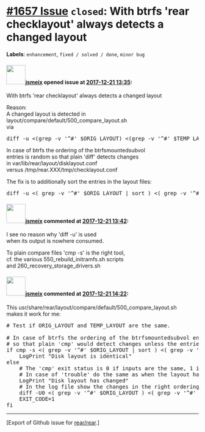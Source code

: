 [\#1657 Issue](https://github.com/rear/rear/issues/1657) `closed`: With btrfs 'rear checklayout' always detects a changed layout
================================================================================================================================

**Labels**: `enhancement`, `fixed / solved / done`, `minor bug`

#### <img src="https://avatars.githubusercontent.com/u/1788608?u=925fc54e2ce01551392622446ece427f51e2f0ce&v=4" width="50">[jsmeix](https://github.com/jsmeix) opened issue at [2017-12-21 13:35](https://github.com/rear/rear/issues/1657):

With btrfs 'rear checklayout' always detects a changed layout

Reason:  
A changed layout is detected in  
layout/compare/default/500\_compare\_layout.sh  
via

<pre>
diff -u &lt;(grep -v '^#' $ORIG_LAYOUT) &lt;(grep -v '^#' $TEMP_LAYOUT) >/dev/null
</pre>

In case of btrfs the ordering of the btrfsmountedsubvol  
entries is random so that plain 'diff' detects changes  
in var/lib/rear/layout/disklayout.conf  
versus /tmp/rear.XXX/tmp/checklayout.conf

The fix is to additionally sort the entries in the layout files:

<pre>
diff -u &lt;( grep -v '^#' $ORIG_LAYOUT | sort ) &lt;( grep -v '^#' $TEMP_LAYOUT | sort ) >/dev/null
</pre>

#### <img src="https://avatars.githubusercontent.com/u/1788608?u=925fc54e2ce01551392622446ece427f51e2f0ce&v=4" width="50">[jsmeix](https://github.com/jsmeix) commented at [2017-12-21 13:42](https://github.com/rear/rear/issues/1657#issuecomment-353353529):

I see no reason why 'diff -u' is used  
when its output is nowhere consumed.

To plain compare files 'cmp -s' is the right tool,  
cf. the various 550\_rebuild\_initramfs.sh scripts  
and 260\_recovery\_storage\_drivers.sh

#### <img src="https://avatars.githubusercontent.com/u/1788608?u=925fc54e2ce01551392622446ece427f51e2f0ce&v=4" width="50">[jsmeix](https://github.com/jsmeix) commented at [2017-12-21 14:22](https://github.com/rear/rear/issues/1657#issuecomment-353362841):

This usr/share/rear/layout/compare/default/500\_compare\_layout.sh  
makes it work for me:

<pre>
# Test if ORIG_LAYOUT and TEMP_LAYOUT are the same.

# In case of btrfs the ordering of the btrfsmountedsubvol entries is random
# so that plain 'cmp' would detect changes unless the entries were sorted:
if cmp -s &lt;( grep -v '^#' $ORIG_LAYOUT | sort ) &lt;( grep -v '^#' $TEMP_LAYOUT | sort ) ; then
    LogPrint "Disk layout is identical"
else
    # The 'cmp' exit status is 0 if inputs are the same, 1 if different, 2 if trouble.
    # In case of 'trouble' do the same as when the layout has changed to be on the safe side:
    LogPrint "Disk layout has changed"
    # In the log file show the changes in the right ordering in the layout files:
    diff -U0 &lt;( grep -v '^#' $ORIG_LAYOUT ) &lt;( grep -v '^#' $TEMP_LAYOUT ) >&2
    EXIT_CODE=1
fi
</pre>

------------------------------------------------------------------------

\[Export of Github issue for
[rear/rear](https://github.com/rear/rear).\]
